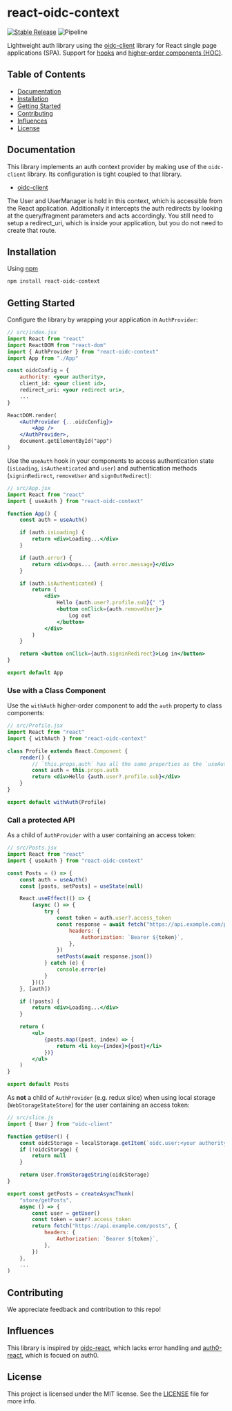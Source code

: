 # react-oidc-context

[![Stable Release](https://img.shields.io/npm/v/react-oidc-context.svg)](https://npm.im/react-oidc-context)
![Pipeline](https://github.com/pamapa/oidc-client-react/workflows/Release/badge.svg)


Lightweight auth library using the [oidc-client](https://github.com/IdentityModel/oidc-client-js) library for React single page applications (SPA).
Support for [hooks](https://reactjs.org/docs/hooks-intro.html) and [higher-order components (HOC)](https://reactjs.org/docs/higher-order-components.html).


## Table of Contents
- [Documentation](#documentation)
- [Installation](#installation)
- [Getting Started](#getting-started)
- [Contributing](#contributing)
- [Influences](#influences)
- [License](#license)


## Documentation
This library implements an auth context provider by making use of the `oidc-client` library. Its configuration is
tight coupled to that library.

- [oidc-client](https://github.com/IdentityModel/oidc-client-js/wiki)

The User and UserManager is hold in this context, which is accessible from the React application. Additionally it intercepts
the auth redirects by looking at the query/fragment parameters and acts accordingly. You still need to setup a redirect_uri,
which is inside your application, but you do not need to create that route.


## Installation

Using [npm](https://npmjs.org/)

```bash
npm install react-oidc-context
```


## Getting Started

Configure the library by wrapping your application in `AuthProvider`:

```jsx
// src/index.jsx
import React from "react"
import ReactDOM from "react-dom"
import { AuthProvider } from "react-oidc-context"
import App from "./App"

const oidcConfig = {
    authority: <your authority>,
    client_id: <your client id>,
    redirect_uri: <your redirect uri>,
    ...
}

ReactDOM.render(
    <AuthProvider {...oidcConfig}>
        <App />
    </AuthProvider>,
    document.getElementById("app")
)
```

Use the `useAuth` hook in your components to access authentication state (`isLoading`, `isAuthenticated` and `user`) and
authentication methods (`signinRedirect`, `removeUser` and `signOutRedirect`):

```jsx
// src/App.jsx
import React from "react"
import { useAuth } from "react-oidc-context"

function App() {
    const auth = useAuth()

    if (auth.isLoading) {
        return <div>Loading...</div>
    }

    if (auth.error) {
        return <div>Oops... {auth.error.message}</div>
    }

    if (auth.isAuthenticated) {
        return (
            <div>
                Hello {auth.user?.profile.sub}{" "}
                <button onClick={auth.removeUser}>
                    Log out
                </button>
            </div>
        )
    }

    return <button onClick={auth.signinRedirect}>Log in</button>
}

export default App
```


### Use with a Class Component

Use the `withAuth` higher-order component to add the `auth` property to class components:

```jsx
// src/Profile.jsx
import React from "react"
import { withAuth } from "react-oidc-context"

class Profile extends React.Component {
    render() {
        // `this.props.auth` has all the same properties as the `useAuth` hook
        const auth = this.props.auth
        return <div>Hello {auth.user?.profile.sub}</div>
    }
}

export default withAuth(Profile)
```


### Call a protected API

As a child of `AuthProvider` with a user containing an access token:

```jsx
// src/Posts.jsx
import React from "react"
import { useAuth } from "react-oidc-context"

const Posts = () => {
    const auth = useAuth()
    const [posts, setPosts] = useState(null)

    React.useEffect(() => {
        (async () => {
            try {
                const token = auth.user?.access_token
                const response = await fetch("https://api.example.com/posts", {
                    headers: {
                        Authorization: `Bearer ${token}`,
                    },
                })
                setPosts(await response.json())
            } catch (e) {
                console.error(e)
            }
        })()
    }, [auth])

    if (!posts) {
        return <div>Loading...</div>
    }

    return (
        <ul>
            {posts.map((post, index) => {
                return <li key={index}>{post}</li>
            })}
        </ul>
    )
}

export default Posts
```

As **not** a child of `AuthProvider` (e.g. redux slice) when using local storage (`WebStorageStateStore`) for the user
containing an access token:
```jsx
// src/slice.js
import { User } from "oidc-client"

function getUser() {
    const oidcStorage = localStorage.getItem(`oidc.user:<your authority>:<your client id>`)
    if (!oidcStorage) {
        return null
    }

    return User.fromStorageString(oidcStorage)
}

export const getPosts = createAsyncThunk(
    "store/getPosts",
    async () => {
        const user = getUser()
        const token = user?.access_token
        return fetch("https://api.example.com/posts", {
            headers: {
                Authorization: `Bearer ${token}`,
            },
        })
    },
    ...
)
```


## Contributing
We appreciate feedback and contribution to this repo!


## Influences
This library is inspired by [oidc-react](https://github.com/bjerkio/oidc-react), which lacks error handling and [auth0-react](https://github.com/auth0/auth0-react), which is focued on auth0.


## License
This project is licensed under the MIT license. See the [LICENSE](https://github.com/pamapa/oidc-client-react/blob/main/LICENSE) file for more info.
